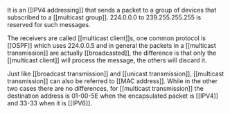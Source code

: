 It is an [[IPV4 addressing]] that sends a packet to a group of devices that subscribed to a [[multicast group]]. 224.0.0.0 to 239.255.255.255 is reserved for such messages.

The receivers are called [[multicast client]]s, one common protocol is [[OSPF]] which uses 224.0.0.5 and in general the packets in a [[multicast transmission]] are actually [[broadcasted]], the difference is that only the [[multicast client]] will process the message, the others will discard it.

Just like [[broadcast transmission]] and [[unicast transmission]], [[multicast transmission]] can also be referred to [[MAC address]]. While in the other two cases there are no differences, for [[multicast transmission]] the destination address is 01-00-5E when the encapsulated packet is [[IPV4]] and 33-33 when it is [[IPV6]]. 

